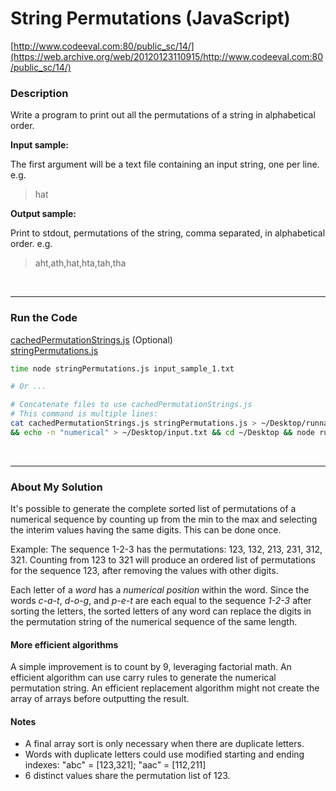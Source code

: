 # String Permutations (JavaScript)

[http://www.codeeval.com:80/public_sc/14/](https://web.archive.org/web/20120123110915/http://www.codeeval.com:80/public_sc/14/)

### Description

Write a program to print out all the permutations of a string in alphabetical order.

**Input sample:**

The first argument will be a text file containing an input string, one per line. e.g.

>hat

**Output sample:**

Print to stdout, permutations of the string, comma separated, in alphabetical order. e.g.

>aht,ath,hat,hta,tah,tha

<br />

---
### Run the Code

[cachedPermutationStrings.js](https://github.com/wrightben/codeeval/blob/master/code/cachedPermutationStrings.js) (Optional)<br />
[stringPermutations.js](https://github.com/wrightben/codeeval/blob/master/code/stringPermutations.js)

```sh
time node stringPermutations.js input_sample_1.txt

# Or ...

# Concatenate files to use cachedPermutationStrings.js
# This command is multiple lines:
cat cachedPermutationStrings.js stringPermutations.js > ~/Desktop/runnable.js \
&& echo -n "numerical" > ~/Desktop/input.txt && cd ~/Desktop && node runnable.js input.txt
```

<br/>

---
### About My Solution
It's possible to generate the complete sorted list of permutations of a numerical sequence by counting up from the min to the max and selecting the interim values having the same digits. This can be done once. 

Example: The sequence 1-2-3 has the permutations: 123, 132, 213, 231, 312, 321. Counting from 123 to 321 will produce an ordered list of permutations for the sequence 123, after removing the values with other digits.

Each letter of a *word* has a *numerical position* within the word. Since the words *c-a-t*, *d-o-g*, and *p-e-t* are each equal to the sequence *1-2-3* after sorting the letters, the sorted letters of any word can replace the digits in the permutation string of the numerical sequence of the same length.

#### More efficient algorithms

A simple improvement is to count by 9, leveraging factorial math. An efficient algorithm can use carry rules to generate the numerical permutation string. An efficient replacement algorithm might not create the array of arrays before outputting the result.

#### Notes
* A final array sort is only necessary when there are duplicate letters. 
* Words with duplicate letters could use modified starting and ending indexes: "abc" = [123,321]; "aac" = [112,211]
* 6 distinct values share the permutation list of 123.